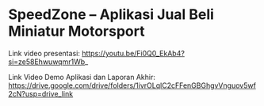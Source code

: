 # SpeedZone – Aplikasi Jual Beli Miniatur Motorsport




Link video presentasi:
https://youtu.be/Fi0Q0_EkAb4?si=ze58Ehwuwqmr1Wb_


Link Video Demo Aplikasi dan Laporan Akhir:
https://drive.google.com/drive/folders/1ivrOLqlC2cFFenGBGhgvVnguov5wf2cN?usp=drive_link